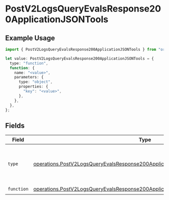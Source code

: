 # PostV2LogsQueryEvalsResponse200ApplicationJSONTools

## Example Usage

```typescript
import { PostV2LogsQueryEvalsResponse200ApplicationJSONTools } from "orq-poc-typescript-multi-env-version/models/operations";

let value: PostV2LogsQueryEvalsResponse200ApplicationJSONTools = {
  type: "function",
  function: {
    name: "<value>",
    parameters: {
      type: "object",
      properties: {
        "key": "<value>",
      },
    },
  },
};
```

## Fields

| Field                                                                                                                                                                                | Type                                                                                                                                                                                 | Required                                                                                                                                                                             | Description                                                                                                                                                                          |
| ------------------------------------------------------------------------------------------------------------------------------------------------------------------------------------ | ------------------------------------------------------------------------------------------------------------------------------------------------------------------------------------ | ------------------------------------------------------------------------------------------------------------------------------------------------------------------------------------ | ------------------------------------------------------------------------------------------------------------------------------------------------------------------------------------ |
| `type`                                                                                                                                                                               | [operations.PostV2LogsQueryEvalsResponse200ApplicationJSONResponseBodyItems17Type](../../models/operations/postv2logsqueryevalsresponse200applicationjsonresponsebodyitems17type.md) | :heavy_check_mark:                                                                                                                                                                   | The type of the tool. Currently, only `function` is supported.                                                                                                                       |
| `function`                                                                                                                                                                           | [operations.PostV2LogsQueryEvalsResponse200ApplicationJSONFunction](../../models/operations/postv2logsqueryevalsresponse200applicationjsonfunction.md)                               | :heavy_check_mark:                                                                                                                                                                   | N/A                                                                                                                                                                                  |